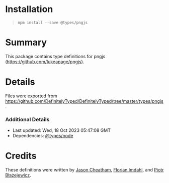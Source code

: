 # Installation
> `npm install --save @types/pngjs`

# Summary
This package contains type definitions for pngjs (https://github.com/lukeapage/pngjs).

# Details
Files were exported from https://github.com/DefinitelyTyped/DefinitelyTyped/tree/master/types/pngjs.

### Additional Details
 * Last updated: Wed, 18 Oct 2023 05:47:08 GMT
 * Dependencies: [@types/node](https://npmjs.com/package/@types/node)

# Credits
These definitions were written by [Jason Cheatham](https://github.com/jason0x43), [Florian Imdahl](https://github.com/ffflorian), and [Piotr Błażejewicz](https://github.com/peterblazejewicz).
